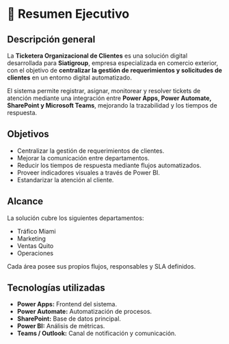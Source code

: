 # 📘 Resumen Ejecutivo

## Descripción general
La **Ticketera Organizacional de Clientes** es una solución digital desarrollada para **Siatigroup**, empresa especializada en comercio exterior, con el objetivo de **centralizar la gestión de requerimientos y solicitudes de clientes** en un entorno digital automatizado.

El sistema permite registrar, asignar, monitorear y resolver tickets de atención mediante una integración entre **Power Apps, Power Automate, SharePoint y Microsoft Teams**, mejorando la trazabilidad y los tiempos de respuesta.

## Objetivos
- Centralizar la gestión de requerimientos de clientes.
- Mejorar la comunicación entre departamentos.
- Reducir los tiempos de respuesta mediante flujos automatizados.
- Proveer indicadores visuales a través de Power BI.
- Estandarizar la atención al cliente.

## Alcance
La solución cubre los siguientes departamentos:
- Tráfico Miami
- Marketing
- Ventas Quito
- Operaciones

Cada área posee sus propios flujos, responsables y SLA definidos.

## Tecnologías utilizadas
- **Power Apps:** Frontend del sistema.
- **Power Automate:** Automatización de procesos.
- **SharePoint:** Base de datos principal.
- **Power BI:** Análisis de métricas.
- **Teams / Outlook:** Canal de notificación y comunicación.

